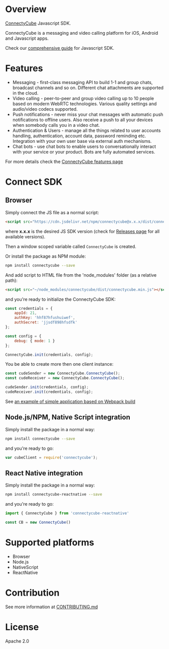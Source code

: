 # Overview

[ConnectyCube](https://connectycube.com) Javascript SDK.

ConnectyCube is a messaging and video calling platform for iOS, Android and Javascript apps.

Check our [comprehensive guide](https://developers.connectycube.com/js/) for Javascript SDK.

# Features

* Messaging - first-class messaging API to build 1-1 and group chats, broadcast channels and so on. Different chat attachments are supported in the cloud.
* Video calling - peer-to-peer and group video calling up to 10 people based on modern WebRTC technologies. Various quality settings and audio/video codecs supported.
* Push notifications - never miss your chat messages with automatic push notifications to offline users. Also receive a push to all your devices when somebody calls you in a video chat.
* Authentication & Users - manage all the things related to user accounts handling, authentication, account data, password reminding etc. Integration with your own user base via external auth mechanisms.
* Chat bots - use chat bots to enable users to conversationally interact with your service or your product. Bots are fully automated services.

For more details check the [ConnectyCube features page](https://connectycube.com/features)

# Connect SDK

## Browser

Simply connect the JS file as a normal script:

```html
<script src="https://cdn.jsdelivr.net/npm/connectycube@x.x.x/dist/connectycube.min.js"></script>
```

where **x.x.x** is the desired JS SDK version (check for [Releases page](https://github.com/ConnectyCube/connectycube-js-sdk-releases/releases) for all available versions).

Then a window scoped variable called `ConnectyCube` is created.

Or install the package as NPM module:

```bash
npm install connectycube --save
```

And add script to HTML file from the 'node_modules' folder (as a relative path):

```html
<script src="~/node_modules/connectycube/dist/connectycube.min.js"></script>
```

and you're ready to initialize the ConnectyCube SDK:

```javascript
const credentials = {
    appId: 21,
    authKey: 'hhf87hfushuiwef',
    authSecret: 'jjsdf898hfsdfk'
};

const config = {
    debug: { mode: 1 }
};

ConnectyCube.init(credentials, config);
```

You be able to create more then one client instance:

```javascript
const cudeSender = new ConnectyCube.ConnectyCube();
const cudeReceiver = new ConnectyCube.ConnectyCube();

cudeSender.init(credentials, config);
cudeReceiver.init(credentials, config);
```

See [an example of simple application based on Webpack build](https://github.com/ConnectyCube/connectycube-js-samples/tree/master/sample-webpack-build-app)

## Node.js/NPM, Native Script integration

Simply install the package in a normal way:

```bash
npm install connectycube --save
```

and you're ready to go:

```javascript
var cubeClient = require('connectycube');
```

## React Native integration

Simply install the package in a normal way:

```bash
npm install connectycube-reactnative --save
```

and you're ready to go:

```javascript
import { ConnectyCube } from 'connectycube-reactnative'

const CB = new ConnectyCube()
```

# Supported platforms

* Browser
* Node.js
* NativeScript
* ReactNative

# Contribution

See more information at [CONTRIBUTING.md](.github/CONTRIBUTING.md)

# License

Apache 2.0
